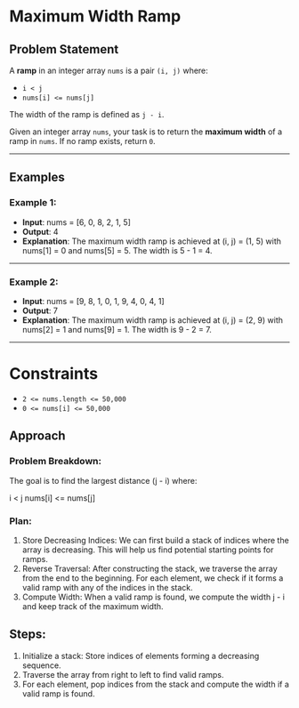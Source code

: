 # Maximum Width Ramp

## Problem Statement

A **ramp** in an integer array `nums` is a pair `(i, j)` where:
- `i < j`
- `nums[i] <= nums[j]`

The width of the ramp is defined as `j - i`.

Given an integer array `nums`, your task is to return the **maximum width** of a ramp in `nums`. If no ramp exists, return `0`.

---

## Examples

### Example 1:
- **Input**: nums = [6, 0, 8, 2, 1, 5]
- **Output**: 4
- **Explanation**: The maximum width ramp is achieved at (i, j) = (1, 5) with nums[1] = 0 and nums[5] = 5. The width is 5 - 1 = 4.
--- 

### Example 2:
- **Input**: nums = [9, 8, 1, 0, 1, 9, 4, 0, 4, 1]
- **Output**: 7
- **Explanation**: The maximum width ramp is achieved at (i, j) = (2, 9) with nums[2] = 1 and nums[9] = 1. The width is 9 - 2 = 7.

---

# Constraints
- `2 <= nums.length <= 50,000`
- `0 <= nums[i] <= 50,000`

## Approach

### Problem Breakdown:
The goal is to find the largest distance (j - i) where:

i < j
nums[i] <= nums[j]

### Plan:
1. Store Decreasing Indices:
    We can first build a stack of indices where the array is decreasing. This will help us find potential starting points for ramps.
2. Reverse Traversal:
    After constructing the stack, we traverse the array from the end to the beginning. For each element, we check if it forms a valid ramp with any of the indices in the stack.
3. Compute Width:
    When a valid ramp is found, we compute the width j - i and keep track of the maximum width.

## Steps:
1. Initialize a stack: Store indices of elements forming a decreasing sequence.
2. Traverse the array from right to left to find valid ramps.
3. For each element, pop indices from the stack and compute the width if a valid ramp is found.